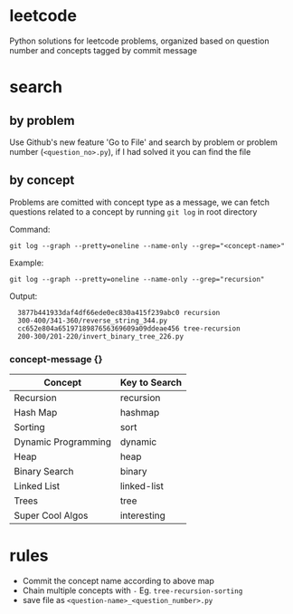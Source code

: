 # leetcode
Python solutions for leetcode problems, organized based on question number and concepts tagged by commit message

# search

## by problem 
Use Github's new feature 'Go to File' and search by problem or problem number (```<question_no>.py```), if I had solved it you can find the file

## by concept 
Problems are comitted with concept type as a message, we can fetch questions related to a concept by running ```git log``` 
in root directory <br />

Command: <br />
```
git log --graph --pretty=oneline --name-only --grep="<concept-name>"
```
Example: <br />
```
git log --graph --pretty=oneline --name-only --grep="recursion"
```
Output: 

```
  3877b441933daf4df66ede0ec830a415f239abc0 recursion
  300-400/341-360/reverse_string_344.py
  cc652e804a6519718987656369609a09ddeae456 tree-recursion
  200-300/201-220/invert_binary_tree_226.py
  ```

### concept-message {}
|Concept|Key to Search|
|---|---|
|Recursion|recursion|
|Hash Map|hashmap|
|Sorting|sort|
|Dynamic Programming|dynamic| 
|Heap|heap|
|Binary Search|binary|
|Linked List|linked-list|
|Trees|tree|
|Super Cool Algos|interesting|



# rules
* Commit the concept name according to above map
* Chain multiple concepts with ```-``` Eg. ```tree-recursion-sorting```
* save file as ```<question-name>_<question_number>.py```
